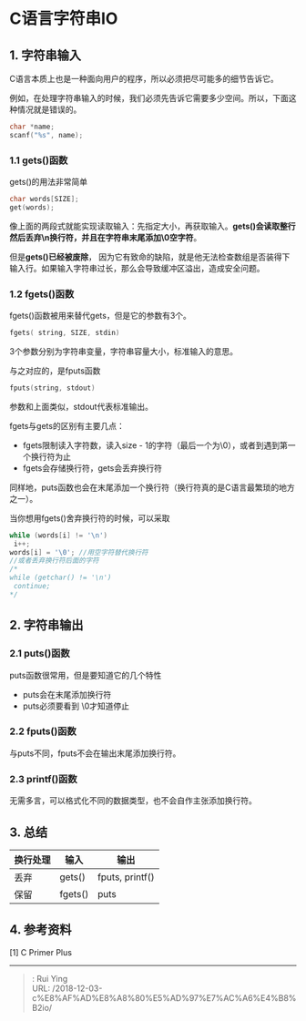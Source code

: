 # C语言字符串IO

## 1. 字符串输入

C语言本质上也是一种面向用户的程序，所以必须把尽可能多的细节告诉它。

例如，在处理字符串输入的时候，我们必须先告诉它需要多少空间。所以，下面这种情况就是错误的。

```c
char *name;
scanf("%s", name);
```

### 1.1 gets()函数

gets()的用法非常简单

```c
char words[SIZE];
get(words);
```

像上面的两段式就能实现读取输入：先指定大小，再获取输入。**gets()会读取整行然后丢弃\n换行符，并且在字符串末尾添加\0空字符**。

但是**gets()已经被废除**， 因为它有致命的缺陷，就是他无法检查数组是否装得下输入行。如果输入字符串过长，那么会导致缓冲区溢出，造成安全问题。

### 1.2 fgets()函数

 fgets()函数被用来替代gets，但是它的参数有3个。

```c
fgets( string, SIZE, stdin)
```

3个参数分别为字符串变量，字符串容量大小，标准输入的意思。

与之对应的，是fputs函数

``` c
fputs(string, stdout)
```

参数和上面类似，stdout代表标准输出。

fgets与gets的区别有主要几点：

* fgets限制读入字符数，读入size - 1的字符（最后一个为\0），或者到遇到第一个换行符为止
* fgets会存储换行符，gets会丢弃换行符

同样地，puts函数也会在末尾添加一个换行符（换行符真的是C语言最繁琐的地方之一）。

当你想用fgets()舍弃换行符的时候，可以采取

```c
while (words[i] != '\n')
 i++;
words[i] = '\0'; //用空字符替代换行符
//或者丢弃换行符后面的字符
/*
while (getchar() != '\n')
 continue;
*/
```

## 2. 字符串输出

### 2.1 puts()函数

puts函数很常用，但是要知道它的几个特性

* puts会在末尾添加换行符
* puts必须要看到 \0才知道停止

### 2.2 fputs()函数

与puts不同，fputs不会在输出末尾添加换行符。

### 2.3 printf()函数

无需多言，可以格式化不同的数据类型，也不会自作主张添加换行符。

## 3. 总结

| 换行处理 | 输入    | 输出            |
| -------- | ------- | --------------- |
| 丢弃     | gets()  | fputs, printf() |
| 保留     | fgets() | puts            |

## 4. 参考资料

[1] C Primer Plus


---

> : Rui Ying  
> URL: /2018-12-03-c%E8%AF%AD%E8%A8%80%E5%AD%97%E7%AC%A6%E4%B8%B2io/  

